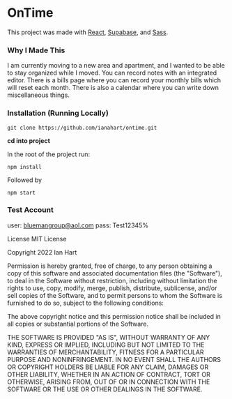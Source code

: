 # OnTime

This project was made with [React](https://reactjs.org/), [Supabase](https://supabase.com/), and [Sass](https://sass-lang.com/).

### Why I Made This

I am currently moving to a new area and apartment, and I wanted to be able to stay organized while I moved. You can record notes with an integrated editor. There is a bills page where you can record your monthly bills which will reset each month. There is also a calendar where you can write down miscellaneous
things.


### Installation (Running Locally)

````
git clone https://github.com/ianahart/ontime.git
````

**cd into project**

In the root of the project run:
````
npm install
````

Followed by
````
npm start
````

### Test Account

user: bluemangroup@aol.com
pass: Test12345%




License
MIT License

Copyright 2022 Ian Hart

Permission is hereby granted, free of charge, to any person obtaining a copy of this software and associated documentation files (the "Software"), to deal in the Software without restriction, including without limitation the rights to use, copy, modify, merge, publish, distribute, sublicense, and/or sell copies of the Software, and to permit persons to whom the Software is furnished to do so, subject to the following conditions:

The above copyright notice and this permission notice shall be included in all copies or substantial portions of the Software.

THE SOFTWARE IS PROVIDED "AS IS", WITHOUT WARRANTY OF ANY KIND, EXPRESS OR IMPLIED, INCLUDING BUT NOT LIMITED TO THE WARRANTIES OF MERCHANTABILITY, FITNESS FOR A PARTICULAR PURPOSE AND NONINFRINGEMENT. IN NO EVENT SHALL THE AUTHORS OR COPYRIGHT HOLDERS BE LIABLE FOR ANY CLAIM, DAMAGES OR OTHER LIABILITY, WHETHER IN AN ACTION OF CONTRACT, TORT OR OTHERWISE, ARISING FROM, OUT OF OR IN CONNECTION WITH THE SOFTWARE OR THE USE OR OTHER DEALINGS IN THE SOFTWARE.